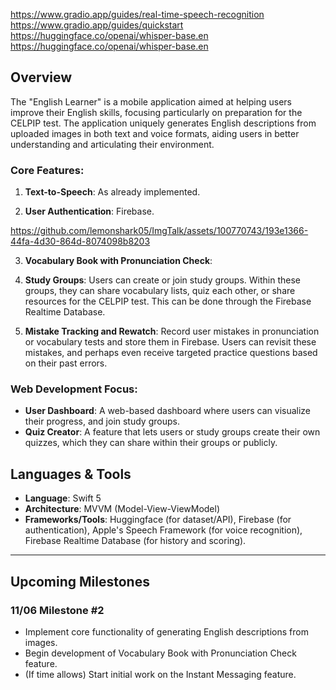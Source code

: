 https://www.gradio.app/guides/real-time-speech-recognition
https://www.gradio.app/guides/quickstart
https://huggingface.co/openai/whisper-base.en
https://huggingface.co/openai/whisper-base.en

## **Overview**

The "English Learner" is a mobile application aimed at helping users improve their English skills, focusing particularly on preparation for the CELPIP test. The application uniquely generates English descriptions from uploaded images in both text and voice formats, aiding users in better understanding and articulating their environment.

### **Core Features:**

1. **Text-to-Speech**: As already implemented.

2. **User Authentication**: Firebase.

https://github.com/lemonshark05/ImgTalk/assets/100770743/193e1366-44fa-4d30-864d-8074098b8203

3. **Vocabulary Book with Pronunciation Check**: 

4. **Study Groups**: Users can create or join study groups. Within these groups, they can share vocabulary lists, quiz each other, or share resources for the CELPIP test. This can be done through the Firebase Realtime Database.

5. **Mistake Tracking and Rewatch**: Record user mistakes in pronunciation or vocabulary tests and store them in Firebase. Users can revisit these mistakes, and perhaps even receive targeted practice questions based on their past errors.

### **Web Development Focus:**

- **User Dashboard**: A web-based dashboard where users can visualize their progress, and join study groups.
- **Quiz Creator**: A feature that lets users or study groups create their own quizzes, which they can share within their groups or publicly.

## **Languages & Tools**

- **Language**: Swift 5
- **Architecture**: MVVM (Model-View-ViewModel)
- **Frameworks/Tools**: Huggingface (for dataset/API), Firebase (for authentication), Apple's Speech Framework (for voice recognition), Firebase Realtime Database (for history and scoring).

---

## **Upcoming Milestones**

### **11/06 Milestone #2**

- Implement core functionality of generating English descriptions from images.
- Begin development of Vocabulary Book with Pronunciation Check feature.
- (If time allows) Start initial work on the Instant Messaging feature.
